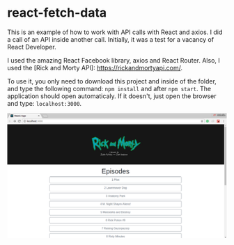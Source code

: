 # react-fetch-data
This is an example of how to work with API calls with React and axios. I did a call of an API inside another call. Initially, it was a test for a vacancy of React Developer.

I used the amazing React Facebook library, axios and React Router. Also, I used the [Rick and Morty API]: https://rickandmortyapi.com/.

To use it, you only need to download this project and inside of the folder, and type the following command: `npm install` and after `npm start`. The application should open automaticaly. If it doesn't, just open the browser and type: `localhost:3000`.

![Screenshot](react-app-1.png)
